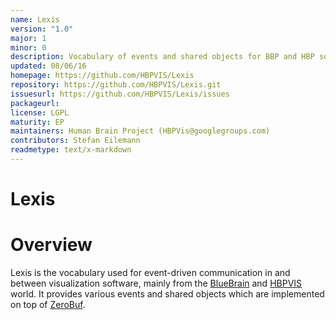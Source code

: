 ```yaml
---
name: Lexis
version: "1.0"
major: 1
minor: 0
description: Vocabulary of events and shared objects for BBP and HBP software
updated: 08/06/16
homepage: https://github.com/HBPVIS/Lexis
repository: https://github.com/HBPVIS/Lexis.git
issuesurl: https://github.com/HBPVIS/Lexis/issues
packageurl: 
license: LGPL
maturity: EP
maintainers: Human Brain Project (HBPVis@googlegroups.com)
contributors: Stefan Eilemann
readmetype: text/x-markdown
---
```

Lexis
=======

# Overview

Lexis is the vocabulary used for event-driven communication in and between
visualization software, mainly from the [BlueBrain](https://github.com/BlueBrain) and
[HBPVIS](https://github.com/HBPVIS) world. It provides various events and shared
objects which are implemented on top of
[ZeroBuf](https://github.com/HBPVIS/ZeroBuf).

